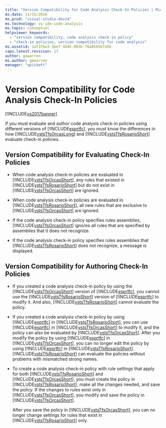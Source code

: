```yaml
---
title: "Version Compatibility for Code Analysis Check-In Policies | Microsoft Docs"
ms.date: 11/15/2016
ms.prod: "visual-studio-dev14"
ms.technology: vs-ide-code-analysis
ms.topic: conceptual
helpviewer_keywords: 
  - "version compatibility, code analysis check-in policy"
  - "check-in policies, version compatibility for code analysis"
ms.assetid: 1af376e3-3be7-4445-803b-76a858567a5b
caps.latest.revision: 17
author: gewarren
ms.author: gewarren
manager: "wpickett"
---
```

# Version Compatibility for Code Analysis Check-In Policies
[!INCLUDE[vs2017banner](../includes/vs2017banner.md)]

If you must evaluate and author code analysis check-in policies using different versions of [!INCLUDE[esprtfc](../includes/esprtfc-md.md)], you must know the differences in how [!INCLUDE[vstsTfsOrcasLong](../includes/vststfsorcaslong-md.md)] and [!INCLUDE[vstsTfsRosarioShort](../includes/vststfsrosarioshort-md.md)] evaluate check-in policies.  
  
## Version Compatibility for Evaluating Check-In Policies  
  
- When code analysis check-in policies are evaluated in [!INCLUDE[vstsTfsOrcasShort](../includes/vststfsorcasshort-md.md)], any rules that existed in [!INCLUDE[vstsTfsRosarioShort](../includes/vststfsrosarioshort-md.md)] but do not exist in [!INCLUDE[vstsTfsOrcasShort](../includes/vststfsorcasshort-md.md)] are ignored.  
  
- When code analysis check-in policies are evaluated in [!INCLUDE[vstsTfsRosarioShort](../includes/vststfsrosarioshort-md.md)], all new rules that are exclusive to [!INCLUDE[vstsTfsOrcasShort](../includes/vststfsorcasshort-md.md)] are ignored.  
  
- If the code analysis check-in policy specifies rules assemblies, [!INCLUDE[vstsTfsOrcasShort](../includes/vststfsorcasshort-md.md)] ignores all rules that are specified by assemblies that it does not recognize.  
  
- If the code analysis check-in policy specifies rules assemblies that [!INCLUDE[vstsTfsRosarioShort](../includes/vststfsrosarioshort-md.md)] does not recognize, a message is displayed.  
  
## Version Compatibility for Authoring Check-In Policies  
  
- If you created a code analysis check-in policy by using the [!INCLUDE[vstsTfsOrcasShort](../includes/vststfsorcasshort-md.md)] version of [!INCLUDE[esprtfc](../includes/esprtfc-md.md)], you cannot use the [!INCLUDE[vstsTfsRosarioShort](../includes/vststfsrosarioshort-md.md)] version of [!INCLUDE[esprtfc](../includes/esprtfc-md.md)] to modify it. And also, [!INCLUDE[vstsTfsRosarioShort](../includes/vststfsrosarioshort-md.md)] cannot evaluate the policy.  
  
- If you created a code analysis check-in policy by using [!INCLUDE[esprtfc](../includes/esprtfc-md.md)] in [!INCLUDE[vstsTfsRosarioShort](../includes/vststfsrosarioshort-md.md)], you can use [!INCLUDE[esprtfc](../includes/esprtfc-md.md)] in [!INCLUDE[vstsTfsOrcasShort](../includes/vststfsorcasshort-md.md)] to modify it, and the policy can also be evaluated by [!INCLUDE[vstsTfsOrcasShort](../includes/vststfsorcasshort-md.md)]. After you modify the policy by using [!INCLUDE[esprtfc](../includes/esprtfc-md.md)] in [!INCLUDE[vstsTfsOrcasShort](../includes/vststfsorcasshort-md.md)], you can no longer edit the policy by using [!INCLUDE[esprtfc](../includes/esprtfc-md.md)] in [!INCLUDE[vstsTfsRosarioShort](../includes/vststfsrosarioshort-md.md)]. [!INCLUDE[vstsTfsRosarioShort](../includes/vststfsrosarioshort-md.md)] can evaluate the policies without problems with mismatched strong names.  
  
- To create a code analysis check-in policy with rule settings that apply for both [!INCLUDE[vstsTfsRosarioShort](../includes/vststfsrosarioshort-md.md)] and [!INCLUDE[vstsTfsOrcasShort](../includes/vststfsorcasshort-md.md)], you must create the policy in [!INCLUDE[vstsTfsRosarioShort](../includes/vststfsrosarioshort-md.md)], make all the changes needed, and save the policy. If the changes to rules exist only in [!INCLUDE[vstsTfsOrcasShort](../includes/vststfsorcasshort-md.md)], you modify and save the policy in [!INCLUDE[vstsTfsOrcasShort](../includes/vststfsorcasshort-md.md)].  
  
     After you save the policy in [!INCLUDE[vstsTfsOrcasShort](../includes/vststfsorcasshort-md.md)], you can no longer change settings for rules that exist in [!INCLUDE[vstsTfsRosarioShort](../includes/vststfsrosarioshort-md.md)] only.
